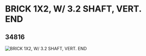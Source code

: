 # BRICK 1X2, W/ 3.2 SHAFT, VERT. END
## 34816
![BRICK 1X2, W/ 3.2 SHAFT, VERT. END](https://lc-www-live-s.legocdn.com/media/bricks/5/2/6198932.jpg)